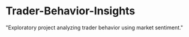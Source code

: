 # Trader-Behavior-Insights
 "Exploratory project analyzing trader behavior using market sentiment."

